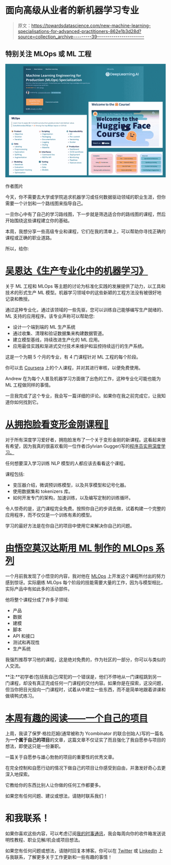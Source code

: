 # 面向高级从业者的新机器学习专业

> 原文：<https://towardsdatascience.com/new-machine-learning-specialisations-for-advanced-practitioners-862e1b3d28d?source=collection_archive---------39----------------------->

## 特别关注 MLOps 或 ML 工程

![](img/cc2eefa09fd934ce651c92af8e67e839.png)

作者图片

今天，你不需要去大学或学院追求机器学习或任何数据驱动领域的职业生涯，但你需要一个计划和一个路线图来指导自己。

一旦你心中有了自己的学习路线图，下一步就是筛选适合你的路线图的课程，然后开始围绕这些课程建立你的基础。

本周，我想分享一些高级专业和课程，它们在我的清单上，可以帮助你寻找正确的课程或正确的职业道路。

所以，给你:

# [吴恩达《生产专业化中的机器学习》](https://www.deeplearning.ai/program/machine-learning-engineering-for-production-mlops/)

关于 ML 工程和 MLOps 等主题的讨论为标准化实践的发展提供了动力，以工具和技术的形式生产 ML 模型。机器学习领域中的这些新颖的工程方法没有被很好地记录和教授。

通过这种专业化，通过该领域的一些先驱，您可以训练自己能够编写生产就绪的、ML 支持的应用程序。该专业声称可以帮助您:

*   设计一个端到端的 ML 生产系统
*   通过收集、清理和验证数据集来构建数据管道。
*   建立模型基线，持续改进生产化的 ML 应用。
*   应用最佳实践和渐进式交付技术来维护和监控持续运行的生产系统。

这是一个为期 5 个月的专业，有 4 门课程针对 ML 工程的每个阶段。

你可以去 [Coursera](https://www.coursera.org/specializations/machine-learning-engineering-for-production-mlops?) 上的个人课程，并对其进行审核，以便免费使用。

Andrew 在为每个人普及机器学习方面做了出色的工作，这种专业化可能也能为 ML 工程做同样的事情。

一旦我完成了这个专业，我会写一篇详细的评论。如果你在我之前完成它，让我知道你如何找到它。

# [从拥抱脸看变形金刚课程🤗](https://huggingface.co/course/chapter1)

对于所有深度学习爱好者，拥抱脸发布了一个关于变形金刚的新课程。这看起来很有希望，因为我真的很喜欢看同一位作者(Sylvian Gugger)写的[程序员实用深度学习。](https://course.fast.ai/)

任何想要深入学习训练 NLP 模型的人都应该去看看这个课程。

课程包括:

*   变压器介绍，微调预训练模型，以及共享模型和记号化器。
*   使用数据集和 tokenizers 库。
*   如何开发专门的架构，加速训练，以及编写定制的训练循环。

令人惊奇的是，这门课程完全免费。按照你自己的步调去做，试着构建一个完整的应用程序，而不仅仅是一个训练有素的模型。

学习的最好方法是在你自己的项目中使用它来解决你自己的问题。

# [由悟空莫汉达斯用 ML 制作的 MLOps 系列](https://madewithml.com/#mlops)

一个月前我发现了小悟空的内容，我对他在 [MLOps](/what-is-mlops-everything-you-must-know-to-get-started-523f2d0b8bd8) 上开发这个课程所付出的努力感到惊讶。实际磨练 MLOps 每个阶段的技能需要大量的工作，因为与模型相比，实际产品中有如此多的活动部件。

他将整个课程分成了许多子领域:

*   产品
*   数据
*   建模
*   脚本
*   API 和接口
*   测试和再现性
*   生产系统

我强烈推荐学习他的课程，这是绝对免费的，作为社区的一部分，你可以与类似的人交流。

**注:**初学者(包括我自己)常犯的一个错误是，他们不停地从一门课程跳到另一门课程，却没有真正完成任何一门课程的交付内容。如果你是在探索，这没问题，但当你把目光投向一门课程时，试着从中建立一些东西，而不是简单地跟着讲课和做填鸭式练习。

# [本周有趣的阅读——一个自己的项目](http://paulgraham.com/own.html)

上周，我读了保罗·格拉厄姆(通常被称为 Ycombinator 的联合创始人)写的一篇名为**一个属于自己的项目**的文章，这篇文章不仅证实了而且强化了我自愿参与项目的想法，即使这只是一份兼职。

一篇关于自愿参与雄心勃勃的项目的重要性的优秀文章。

在完全控制和自愿行动的情况下做自己的项目让你感受到自由，并激发好奇心去更深入地探索。

它教给你的东西比别人让你做的任何工作都要多。

如果您有任何问题、建议或想法，请随时联系我们！

# 和我联系！

如果你喜欢这些内容，可以考虑订阅[我的时事通讯](https://dswharshit.substack.com/)，我会每周向你的收件箱发送说明性教程、职业见解/机会或项目想法。

如果您有任何问题或想法，请随时回复本博客。你可以在 [Twitter](https://twitter.com/tyagi_harshit24) 或 [LinkedIn](https://harshit-tyagi.medium.com/) 上与我联系，了解更多关于工作更新和一些有趣的事情！